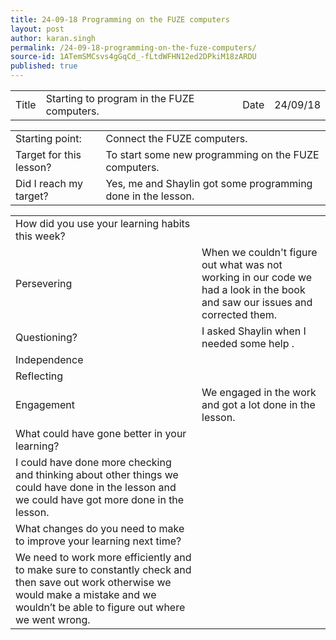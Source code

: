 ```yaml
---
title: 24-09-18 Programming on the FUZE computers
layout: post
author: karan.singh
permalink: /24-09-18-programming-on-the-fuze-computers/
source-id: 1ATemSMCsvs4gGqCd_-fLtdWFHN12ed2DPkiM18zARDU
published: true
---
```

<table>
  <tr>
    <td>Title</td>
    <td>Starting to program in the FUZE computers.</td>
    <td>Date</td>
    <td>24/09/18</td>
  </tr>
</table>


<table>
  <tr>
    <td>Starting point:</td>
    <td>Connect the FUZE computers.</td>
  </tr>
  <tr>
    <td>Target for this lesson?</td>
    <td>To start some new programming on the FUZE computers.</td>
  </tr>
  <tr>
    <td>Did I reach my target? </td>
    <td>Yes, me and Shaylin got some programming done in the lesson.</td>
  </tr>
</table>


<table>
  <tr>
    <td>How did you use your learning habits this week?</td>
    <td></td>
  </tr>
  <tr>
    <td>Persevering</td>
    <td>When we couldn't figure out what was not working in our code we had a look in the book and saw our issues and corrected them.</td>
  </tr>
  <tr>
    <td>Questioning?</td>
    <td>I asked Shaylin when I needed some help .</td>
  </tr>
  <tr>
    <td>Independence</td>
    <td></td>
  </tr>
  <tr>
    <td>Reflecting</td>
    <td></td>
  </tr>
  <tr>
    <td>Engagement</td>
    <td>We engaged in the work and got a lot done in the lesson.</td>
  </tr>
  <tr>
    <td>What could have gone better in your learning?</td>
    <td></td>
  </tr>
  <tr>
    <td>I could have done more checking and thinking about other things we could have done in the lesson and we could have got more done in the lesson.</td>
    <td></td>
  </tr>
  <tr>
    <td>What changes do you need to make to improve your learning next time?</td>
    <td></td>
  </tr>
  <tr>
    <td>We need to work more efficiently and to make sure to constantly check and then save out work otherwise we would make a mistake and we wouldn’t be able to figure out where we went wrong.</td>
    <td></td>
  </tr>
</table>


